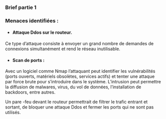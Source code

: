 ### Brief partie 1

### Menaces identifiées :

- #### Attaque Ddos sur le routeur. 
Ce type d’attaque consiste à envoyer un grand nombre de demandes de  connexions simultanément et rend le réseau inutilisable.

- ####	Scan de ports : 
Avec un logiciel comme Nmap l’attaquant peut identifier les vulnérabilités (ports ouverts, matériels obsolètes, services actifs) et tenter une attaque par force brute pour s’introduire dans le système. 
L’intrusion peut  permettre la diffusion de malwares, virus, du vol de données, l’installation de backdoors, entre autres.

Un pare -feu devant le routeur permettrait de filtrer le trafic entrant et sortant, de bloquer une attaque Ddos et fermer les ports qui ne sont pas utilisés.
